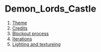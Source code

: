 # Demon_Lords_Castle


1) [Theme](https://github.com/camron-coder/Demon_Lords_Castle/blob/main/Theme.md)
2) [Credits](https://github.com/camron-coder/Demon_Lords_Castle/blob/main/Credits.md)
3) [Blockout process](https://github.com/camron-coder/Demon_Lords_Castle/blob/main/Blockout.md)
4) [Iterations](https://github.com/camron-coder/Demon_Lords_Castle/blob/main/Gameplay%20and%20Iteration.md)
5) [Lighting and textureing](https://github.com/camron-coder/Demon_Lords_Castle/blob/main/Lighting%20and%20Textures.md)
